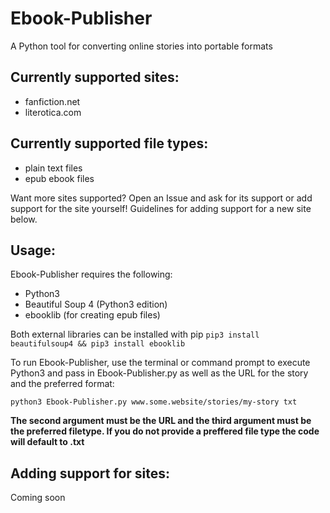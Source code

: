 # Ebook-Publisher
A Python tool for converting online stories into portable formats

## Currently supported sites:
* fanfiction.net
* literotica.com
  
## Currently supported file types:
* plain text files
* epub ebook files
  
Want more sites supported? Open an Issue and ask for its support or add support for the site yourself! Guidelines for adding support for a new site below.

## Usage:
Ebook-Publisher requires the following:
* Python3
* Beautiful Soup 4 (Python3 edition)
* ebooklib (for creating epub files)

Both external libraries can be installed with pip `pip3 install beautifulsoup4 && pip3 install ebooklib`

To run Ebook-Publisher, use the terminal or command prompt to execute Python3 and pass in Ebook-Publisher.py as well as the URL for the story and the preferred format:

`python3 Ebook-Publisher.py www.some.website/stories/my-story txt`

**The second argument must be the URL and the third argument must be the preferred filetype. If you do not provide a preffered file type the code will default to .txt**

## Adding support for sites:

Coming soon
